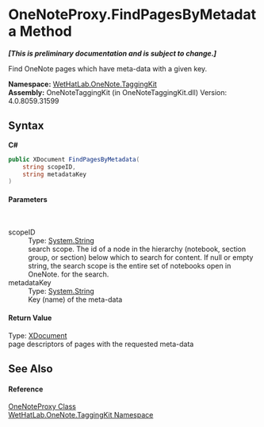 # OneNoteProxy.FindPagesByMetadata Method 
 _**\[This is preliminary documentation and is subject to change.\]**_

Find OneNote pages which have meta-data with a given key.

**Namespace:**&nbsp;<a href="4e00c8ac-fc03-0e6d-d2fd-b2c7565a9aa0">WetHatLab.OneNote.TaggingKit</a><br />**Assembly:**&nbsp;OneNoteTaggingKit (in OneNoteTaggingKit.dll) Version: 4.0.8059.31599

## Syntax

**C#**<br />
``` C#
public XDocument FindPagesByMetadata(
	string scopeID,
	string metadataKey
)
```


#### Parameters
&nbsp;<dl><dt>scopeID</dt><dd>Type: <a href="http://msdn2.microsoft.com/en-us/library/s1wwdcbf" target="_blank">System.String</a><br />search scope. The id of a node in the hierarchy (notebook, section group, or section) below which to search for content. If null or empty string, the search scope is the entire set of notebooks open in OneNote. for the search.</dd><dt>metadataKey</dt><dd>Type: <a href="http://msdn2.microsoft.com/en-us/library/s1wwdcbf" target="_blank">System.String</a><br />Key (name) of the meta-data</dd></dl>

#### Return Value
Type: <a href="http://msdn2.microsoft.com/en-us/library/bb345449" target="_blank">XDocument</a><br />page descriptors of pages with the requested meta-data

## See Also


#### Reference
<a href="a46a793f-b110-250f-657a-ecb64aa3bbf7">OneNoteProxy Class</a><br /><a href="4e00c8ac-fc03-0e6d-d2fd-b2c7565a9aa0">WetHatLab.OneNote.TaggingKit Namespace</a><br />
